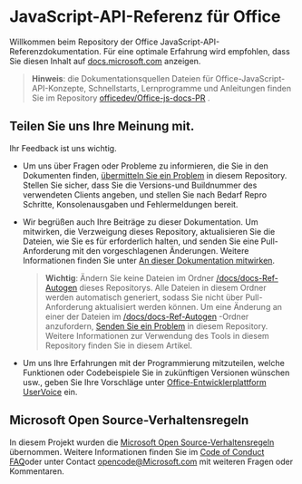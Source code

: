 # <a name="office-javascript-api-reference"></a>JavaScript-API-Referenz für Office

Willkommen beim Repository der Office JavaScript-API-Referenzdokumentation. Für eine optimale Erfahrung wird empfohlen, dass Sie diesen Inhalt auf [docs.microsoft.com](https://docs.microsoft.com/javascript/api/overview/office) anzeigen.

> **Hinweis**: die Dokumentationsquellen Dateien für Office-JavaScript-API-Konzepte, Schnellstarts, Lernprogramme und Anleitungen finden Sie im Repository [officedev/Office-js-docs-PR](https://github.com/OfficeDev/office-js-docs-pr) .

## <a name="give-us-your-feedback"></a>Teilen Sie uns Ihre Meinung mit.

Ihr Feedback ist uns wichtig.

* Um uns über Fragen oder Probleme zu informieren, die Sie in den Dokumenten finden,  [übermitteln Sie ein Problem](https://github.com/OfficeDev/office-js-docs-reference/issues) in diesem Repository. Stellen Sie sicher, dass Sie die Versions-und Buildnummer des verwendeten Clients angeben, und stellen Sie nach Bedarf Repro Schritte, Konsolenausgaben und Fehlermeldungen bereit.

* Wir begrüßen auch Ihre Beiträge zu dieser Dokumentation. Um mitwirken, die Verzweigung dieses Repository, aktualisieren Sie die Dateien, wie Sie es für erforderlich halten, und senden Sie eine Pull-Anforderung mit den vorgeschlagenen Änderungen. Weitere Informationen finden Sie unter [An dieser Dokumentation mitwirken](Contributing.md).

    > **Wichtig**: Ändern Sie keine Dateien im Ordner [/docs/docs-Ref-Autogen](https://github.com/OfficeDev/office-js-docs-reference/tree/master/docs/docs-ref-autogen) dieses Repositorys. Alle Dateien in diesem Ordner werden automatisch generiert, sodass Sie nicht über Pull-Anforderung aktualisiert werden können. Um eine Änderung an einer der Dateien im [/docs/docs-Ref-Autogen](https://github.com/OfficeDev/office-js-docs-reference/tree/master/docs/docs-ref-autogen) -Ordner anzufordern, [Senden Sie ein Problem](https://github.com/OfficeDev/office-js-docs-reference/issues) in diesem Repository. Weitere Informationen zur Verwendung des Tools in diesem Repository finden Sie in [](https://github.com/OfficeDev/office-js-docs-reference/blob/master/DocumentationToolingNotes.md)diesem Artikel.

* Um uns Ihre Erfahrungen mit der Programmierung mitzuteilen, welche Funktionen oder Codebeispiele Sie in zukünftigen Versionen wünschen usw., geben Sie Ihre Vorschläge unter [Office-Entwicklerplattform UserVoice](https://officespdev.uservoice.com/) ein.

## <a name="microsoft-open-source-code-of-conduct"></a>Microsoft Open Source-Verhaltensregeln

In diesem Projekt wurden die [Microsoft Open Source-Verhaltensregeln](https://opensource.microsoft.com/codeofconduct/) übernommen.
Weitere Informationen finden Sie im [Code of Conduct FAQ](https://opensource.microsoft.com/codeofconduct/faq/)oder unter Contact [opencode@Microsoft.com](mailto:opencode@microsoft.com) mit weiteren Fragen oder Kommentaren.
